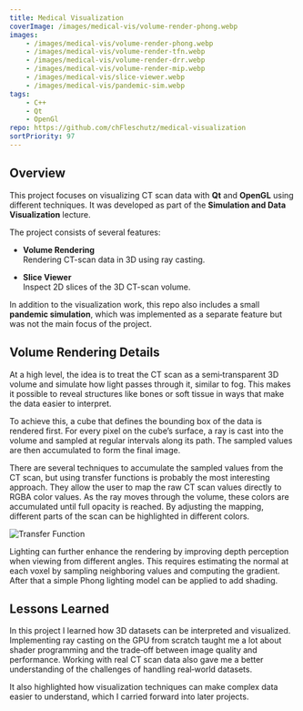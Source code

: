 ```yaml
---
title: Medical Visualization
coverImage: /images/medical-vis/volume-render-phong.webp
images: 
    - /images/medical-vis/volume-render-phong.webp
    - /images/medical-vis/volume-render-tfn.webp
    - /images/medical-vis/volume-render-drr.webp
    - /images/medical-vis/volume-render-mip.webp
    - /images/medical-vis/slice-viewer.webp
    - /images/medical-vis/pandemic-sim.webp
tags: 
    - C++
    - Qt
    - OpenGl
repo: https://github.com/chFleschutz/medical-visualization
sortPriority: 97
---
```


## Overview

This project focuses on visualizing CT scan data with **Qt** and **OpenGL** using different techniques. It was developed as part of the **Simulation and Data Visualization** lecture. 

The project consists of several features:

- **Volume Rendering**  
  Rendering CT-scan data in 3D using ray casting.

- **Slice Viewer**  
  Inspect 2D slices of the 3D CT-scan volume.  

In addition to the visualization work, this repo also includes a small **pandemic simulation**, which was implemented as a separate feature but was not the main focus of the project.  


## Volume Rendering Details

At a high level, the idea is to treat the CT scan as a semi‑transparent 3D volume and simulate how light passes through it, similar to fog. This makes it possible to reveal structures like bones or soft tissue in ways that make the data easier to interpret.

To achieve this, a cube that defines the bounding box of the data is rendered first. For every pixel on the cube’s surface, a ray is cast into the volume and sampled at regular intervals along its path. The sampled values are then accumulated to form the final image.

There are several techniques to accumulate the sampled values from the CT scan, but using transfer functions is probably the most interesting approach. They allow the user to map the raw CT scan values directly to RGBA color values. As the ray moves through the volume, these colors are accumulated until full opacity is reached. By adjusting the mapping, different parts of the scan can be highlighted in different colors.  

![Transfer Function](/images/medical-vis/transfer-function.webp)

Lighting can further enhance the rendering by improving depth perception when viewing from different angles. This requires estimating the normal at each voxel by sampling neighboring values and computing the gradient. After that a simple Phong lighting model can be applied to add shading.


## Lessons Learned

In this project I learned how 3D datasets can be interpreted and visualized. Implementing ray casting on the GPU from scratch taught me a lot about shader programming and the trade‑off between image quality and performance. Working with real CT scan data also gave me a better understanding of the challenges of handling real‑world datasets.

It also highlighted how visualization techniques can make complex data easier to understand, which I carried forward into later projects.
